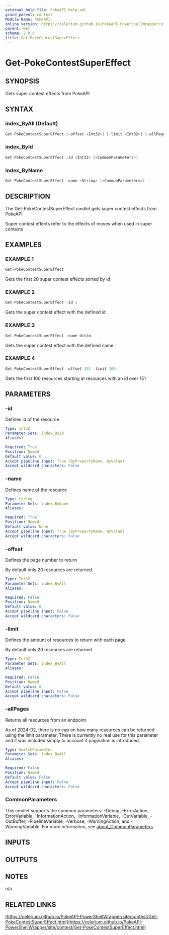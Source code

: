 ```yaml
---
external help file: PokeAPI-help.xml
grand_parent: contest
Module Name: PokeAPI
online version: https://celerium.github.io/PokeAPI-PowerShellWrapper/site/contest/Get-PokeContestSuperEffect.html
parent: GET
schema: 2.0.0
title: Get-PokeContestSuperEffect
---
```


# Get-PokeContestSuperEffect

## SYNOPSIS
Gets super contest effects from PokeAPI

## SYNTAX

### index_ByAll (Default)
```powershell
Get-PokeContestSuperEffect [-offset <Int32>] [-limit <Int32>] [-allPages] [<CommonParameters>]
```

### index_ById
```powershell
Get-PokeContestSuperEffect -id <Int32> [<CommonParameters>]
```

### index_ByName
```powershell
Get-PokeContestSuperEffect -name <String> [<CommonParameters>]
```

## DESCRIPTION
The Get-PokeContestSuperEffect cmdlet gets super contest effects
from PokeAPI

Super contest effects refer to the effects of moves when
used in super contests

## EXAMPLES

### EXAMPLE 1
```powershell
Get-PokeContestSuperEffect
```

Gets the first 20 super contest effects sorted by id

### EXAMPLE 2
```powershell
Get-PokeContestSuperEffect -id 1
```

Gets the super contest effect with the defined id

### EXAMPLE 3
```powershell
Get-PokeContestSuperEffect -name ditto
```

Gets the super contest effect with the defined name

### EXAMPLE 4
```powershell
Get-PokeContestSuperEffect -offset 151 -limit 100
```

Gets the first 100 resources starting at resources with
an id over 151

## PARAMETERS

### -id
Defines id of the resource

```yaml
Type: Int32
Parameter Sets: index_ById
Aliases:

Required: True
Position: Named
Default value: 0
Accept pipeline input: True (ByPropertyName, ByValue)
Accept wildcard characters: False
```

### -name
Defines name of the resource

```yaml
Type: String
Parameter Sets: index_ByName
Aliases:

Required: True
Position: Named
Default value: None
Accept pipeline input: True (ByPropertyName, ByValue)
Accept wildcard characters: False
```

### -offset
Defines the page number to return

By default only 20 resources are returned

```yaml
Type: Int32
Parameter Sets: index_ByAll
Aliases:

Required: False
Position: Named
Default value: 0
Accept pipeline input: False
Accept wildcard characters: False
```

### -limit
Defines the amount of resources to return with each page

By default only 20 resources are returned

```yaml
Type: Int32
Parameter Sets: index_ByAll
Aliases:

Required: False
Position: Named
Default value: 0
Accept pipeline input: False
Accept wildcard characters: False
```

### -allPages
Returns all resources from an endpoint

As of 2024-02, there is no cap on how many resources can be
returned using the limit parameter.
There is currently no real
use for this parameter and it was included simply to account if
pagination is introduced.

```yaml
Type: SwitchParameter
Parameter Sets: index_ByAll
Aliases:

Required: False
Position: Named
Default value: False
Accept pipeline input: False
Accept wildcard characters: False
```

### CommonParameters
This cmdlet supports the common parameters: -Debug, -ErrorAction, -ErrorVariable, -InformationAction, -InformationVariable, -OutVariable, -OutBuffer, -PipelineVariable, -Verbose, -WarningAction, and -WarningVariable. For more information, see [about_CommonParameters](http://go.microsoft.com/fwlink/?LinkID=113216).

## INPUTS

## OUTPUTS

## NOTES
n/a

## RELATED LINKS

[https://celerium.github.io/PokeAPI-PowerShellWrapper/site/contest/Get-PokeContestSuperEffect.html](https://celerium.github.io/PokeAPI-PowerShellWrapper/site/contest/Get-PokeContestSuperEffect.html)

